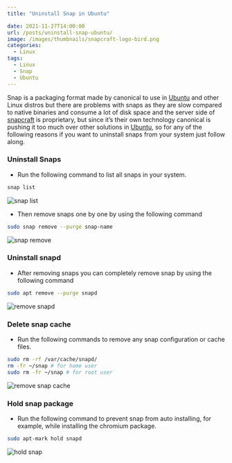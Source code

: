 ```yaml
---
title: "Uninstall Snap in Ubuntu"

date: 2021-11-27T14:00:00
url: /posts/uninstall-snap-ubuntu/
image: /images/thumbnails/snapcraft-logo-bird.png
categories:
  - Linux
tags:
  - Linux
  - Snap
  - Ubuntu
---
```


Snap is a packaging format made by canonical to use in [Ubuntu](https://ubuntu.com) and other Linux distros but there are problems with snaps as they are slow compared to native binaries and consume a lot of disk space and the server side of [snapcraft](https://snapcraft.io) is proprietary, but since it’s their own technology canonical is pushing it too much over other solutions in [Ubuntu](https://ubuntu.com), so for any of the following reasons if you want to uninstall snaps from your system just follow along.

### Uninstall Snaps

- Run the following command to list all snaps in your system.

```sh
snap list
```

![snap list](/images/2021/uninstall-snap-ubuntu/snap-list.png)

- Then remove snaps one by one by using the following command

```sh
sudo snap remove --purge snap-name
```

![snap remove](/images/2021/uninstall-snap-ubuntu/snap-remove.png)

### Uninstall snapd

- After removing snaps you can completely remove snap by using the following command

```sh
sudo apt remove --purge snapd
```

![remove snapd](/images/2021/uninstall-snap-ubuntu/remove-snapd.png)

### Delete snap cache

- Run the following commands to remove any snap configuration or cache files.

```sh
sudo rm -rf /var/cache/snapd/
rm -fr ~/snap # for home user
sudo rm -fr ~/snap # for root user
```

![remove snap cache](/images/2021/uninstall-snap-ubuntu/remove-snap-cache.png)

### Hold snap package

- Run the following command to prevent snap from auto installing, for example, while installing the chromium package.

```sh
sudo apt-mark hold snapd
```

![hold snap](/images/2021/uninstall-snap-ubuntu/hold-snap.png)
